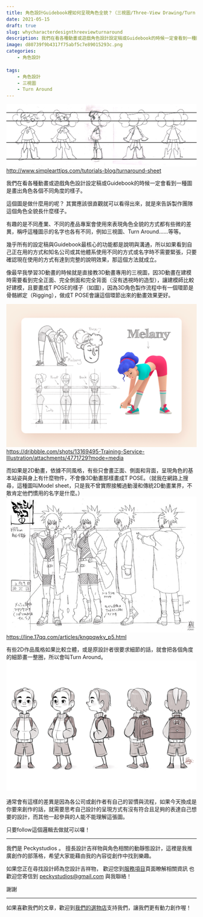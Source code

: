 ```yaml
---
title: 角色設計Guidebook裡如何呈現角色全貌？（三視圖/Three‑View Drawing/Turn Around）
date: 2021-05-15
draft: true
slug: whycharacterdesignthreeviewturnaround
description: 我們在看各種動畫或遊戲角色設計設定稿或Guidebook的時候一定會看到一種圖是畫出角色各個不同角度的樣子。這個圖是做什麼用的呢？
image: d80739f9b4317f75abf5c7e89015293c.png
categories:
    - 角色設計

tags:
    - 角色設計
    - 三視圖
    - Turn Around
---
```





![](image.png)
http://www.simplearttips.com/tutorials-blog/turnaround-sheet

我們在看各種動畫或遊戲角色設計設定稿或Guidebook的時候一定會看到一種圖是畫出角色各個不同角度的樣子。

這個圖是做什麼用的呢？
其實應該很直觀就可以看得出來，就是來告訴製作團隊這個角色全貌長什麼樣子。

有趣的是不同產業、不同的產品專案會使用來表現角色全貌的方式都有些微的差異，稱呼這種圖示的名字也各有不同，例如三視圖、Turn Around......等等。

幾乎所有的設定稿與Guidebook最核心的功能都是說明與溝通，所以如果看到自己正在用的方式和知名公司或其他體系使用不同的方式或名字時不需要緊張，只要確認現在使用的方式有達到完整的說明效果，那這個方法就成立。

像最早我學習3D動畫的時候就是直接教3D動畫專用的三視圖，因3D動畫在建模時需要看到完全正面、完全側面和完全背面（沒有透視時的造型），讓建模師比較好建模，且要畫成T POSE的樣子（如圖），因為3D角色製作流程中有一個環節是骨骼綁定（Rigging），做成T POSE會讓這個環節出來的動畫效果更好。

![](d80739f9b4317f75abf5c7e89015293c.png)
https://dribbble.com/shots/13169495-Training-Service-Illustration/attachments/4771729?mode=media


而如果是2D動畫，依據不同風格，有些只會畫正面、側面和背面，呈現角色的基本站姿與身上有什麼物件，不會像3D動畫那樣畫成T POSE。（就我在網路上搜尋，這種圖叫Model sheet，只是我不曾實際接觸過動漫和傳統2D動畫業界，不敢肯定他們慣用的名字是什麼。）
![](image2.png)
https://line.17qq.com/articles/kngpqwky_p5.html

有些2D作品風格如果比較立體，或是原設計者很要求細節的話，就會把各個角度的細節畫一整圈，所以會叫Turn Around。
![](image3.png)

通常會有這樣的差異是因為各公司或創作者有自己的習慣與流程，如果今天換成是你要來創作的話，就需要思考自己設計的呈現方式有沒有符合且足夠的表達自己想要的設計，而其他一起參與的人能不能理解這張圖。

只要follow這個邏輯去做就可以囉！


---

我們是 Peckystudios 。
擅長設計吉祥物與角色相關的動靜態設計，這裡是我推廣創作的部落格，希望大家能藉由我的內容從創作中找到樂趣。

如果您正在尋找設計師為您設計吉祥物，
歡迎您到[服務項目](https://peckyhsieh.wixsite.com/peckystudiosservice)頁面瞭解相關資訊
也歡迎您寄信到 peckystudios@gmail.com 與我聯絡！

謝謝

---

如果喜歡我們的文章，歡迎到[我們的選物店](https://www.rakuten.com.tw/shop/peckystudio/)支持我們，讓我們更有動力創作喔！